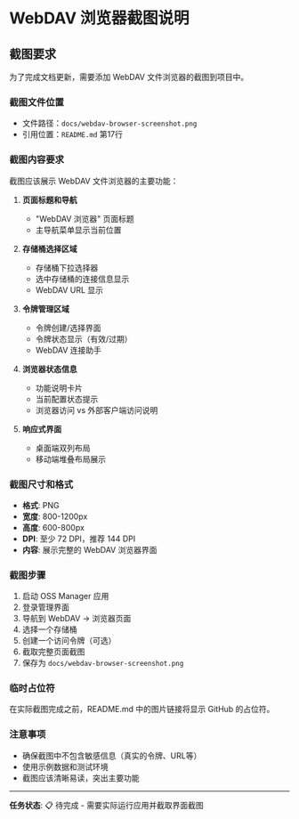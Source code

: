 # WebDAV 浏览器截图说明

## 截图要求

为了完成文档更新，需要添加 WebDAV 文件浏览器的截图到项目中。

### 截图文件位置
- 文件路径：`docs/webdav-browser-screenshot.png`
- 引用位置：`README.md` 第17行

### 截图内容要求

截图应该展示 WebDAV 文件浏览器的主要功能：

1. **页面标题和导航**
   - "WebDAV 浏览器" 页面标题
   - 主导航菜单显示当前位置

2. **存储桶选择区域**
   - 存储桶下拉选择器
   - 选中存储桶的连接信息显示
   - WebDAV URL 显示

3. **令牌管理区域**
   - 令牌创建/选择界面
   - 令牌状态显示（有效/过期）
   - WebDAV 连接助手

4. **浏览器状态信息**
   - 功能说明卡片
   - 当前配置状态提示
   - 浏览器访问 vs 外部客户端访问说明

5. **响应式界面**
   - 桌面端双列布局
   - 移动端堆叠布局展示

### 截图尺寸和格式

- **格式**: PNG
- **宽度**: 800-1200px 
- **高度**: 600-800px
- **DPI**: 至少 72 DPI，推荐 144 DPI
- **内容**: 展示完整的 WebDAV 浏览器界面

### 截图步骤

1. 启动 OSS Manager 应用
2. 登录管理界面
3. 导航到 WebDAV → 浏览器页面
4. 选择一个存储桶
5. 创建一个访问令牌（可选）
6. 截取完整页面截图
7. 保存为 `docs/webdav-browser-screenshot.png`

### 临时占位符

在实际截图完成之前，README.md 中的图片链接将显示 GitHub 的占位符。

### 注意事项

- 确保截图中不包含敏感信息（真实的令牌、URL等）
- 使用示例数据和测试环境
- 截图应该清晰易读，突出主要功能

---

**任务状态**: 📋 待完成 - 需要实际运行应用并截取界面截图
